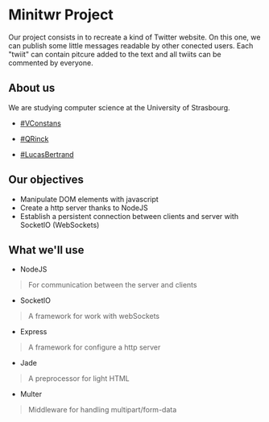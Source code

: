 # Minitwr Project

Our project consists in to recreate a kind of Twitter website. On this one, we can publish some little messages readable by other conected users. Each "twiit" can contain pitcure added to the text and all twiits can be commented by everyone.

## About us
We are studying computer science at the University of Strasbourg.

- [#VConstans](https://github.com/VConstans)

- [#QRinck](https://github.com/QRinck)

- [#LucasBertrand](https://github.com/LucasBertrand)

## Our objectives


* Manipulate DOM elements with javascript
* Create a http server thanks to NodeJS
* Establish a persistent connection between clients and server with SocketIO (WebSockets)


## What we'll use

* NodeJS
> For communication between the server and clients

* SocketIO
> A framework for work with webSockets

* Express
> A framework for configure a http server

* Jade
> A preprocessor for light HTML

* Multer
> Middleware for handling multipart/form-data

